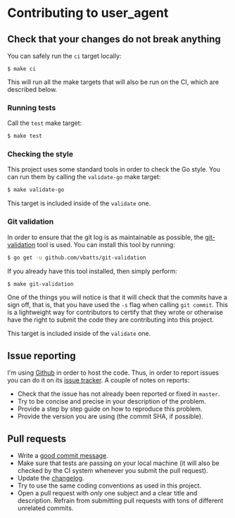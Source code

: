 # Contributing to user_agent

## Check that your changes do not break anything

You can safely run the `ci` target locally:

```
$ make ci
```

This will run all the make targets that will also be run on the CI, which are
described below.

### Running tests

Call the `test` make target:

```bash
$ make test
```

### Checking the style

This project uses some standard tools in order to check the Go style. You can
run them by calling the `validate-go` make target:

```bash
$ make validate-go
```

This target is included inside of the `validate` one.

### Git validation

In order to ensure that the git log is as maintainable as possible, the
[git-validation](https://github.com/vbatts/git-validation) tool is used. You can
install this tool by running:

```bash
$ go get -u github.com/vbatts/git-validation
```

If you already have this tool installed, then simply perform:

```bash
$ make git-validation
```

One of the things you will notice is that it will check that the commits have a
sign off, that is, that you have used the `-s` flag when calling `git
commit`. This is a lightweight way for contributors to certify that they wrote
or otherwise have the right to submit the code they are contributing into this
project.

This target is included inside of the `validate` one.

## Issue reporting

I'm using [Github](https://github.com/mssola/user_agent) in order to host the
code. Thus, in order to report issues you can do it on its [issue
tracker](https://github.com/mssola/user_agent/issues). A couple of notes on
reports:

- Check that the issue has not already been reported or fixed in `master`.
- Try to be concise and precise in your description of the problem.
- Provide a step by step guide on how to reproduce this problem.
- Provide the version you are using (the commit SHA, if possible).

## Pull requests

- Write a [good commit message](https://chris.beams.io/posts/git-commit/).
- Make sure that tests are passing on your local machine (it will also be
checked by the CI system whenever you submit the pull request).
- Update the [changelog](./CHANGELOG.md).
- Try to use the same coding conventions as used in this project.
- Open a pull request with *only* one subject and a clear title and
description. Refrain from submitting pull requests with tons of different
unrelated commits.
